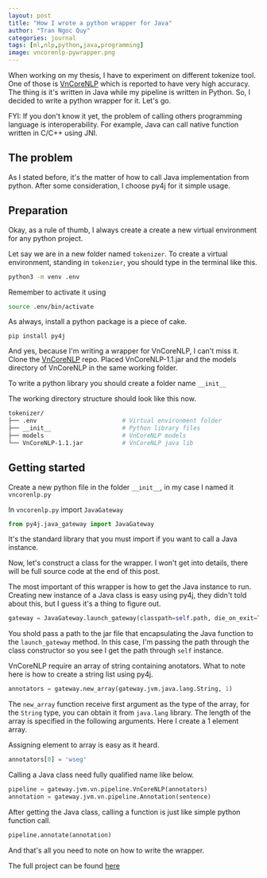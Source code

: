 ```yaml
---
layout: post
title: "How I wrote a python wrapper for Java"
author: "Tran Ngoc Quy"
categories: journal
tags: [ml,nlp,python,java,programming]
image: vncorenlp-pywrapper.png
---
```


When working on my thesis, I have to experiment on different tokenize tool. One of those is [VnCoreNLP](https://github.com/vncorenlp/VnCoreNLP) which is reported to have very high accuracy. The thing is it's written in Java while my pipeline is written in Python. So, I decided to write a python wrapper for it. Let's go.

FYI: If you don't know it yet, the problem of calling others programming language is interoperability. For example, Java can call native function written in C/C++ using JNI.

## The problem

As I stated before, it's the matter of how to call Java implementation from python. After some consideration, I choose py4j for it simple usage.

## Preparation

Okay, as a rule of thumb, I always create a create a new virtual environment for any python project.

Let say we are in a new folder named `tokenizer`. To create a virtual environment, standing in `tokenzier`, you should type in the terminal like this.

```bash
python3 -m venv .env
```

Remember to activate it using

```bash
source .env/bin/activate
```

As always, install a python package is a piece of cake.

`pip install py4j`

And yes, because I'm writing a wrapper for VnCoreNLP, I can't miss it. Clone the [VnCoreNLP](https://github.com/vncorenlp/VnCoreNLP) repo. Placed VnCoreNLP-1.1.jar and the models directory of VnCoreNLP in the same working folder.

To write a python library you should create a folder name `__init__`

The working directory structure should look like this now.

```bash
tokenizer/
├── .env                        # Virtual environment folder
├── __init__                    # Python library files
├── models                      # VnCoreNLP models
└── VnCoreNLP-1.1.jar           # VnCoreNLP java lib
```

## Getting started

Create a new python file in the folder `__init__`, in my case I named it `vncorenlp.py`

In `vncorenlp.py` import `JavaGateway`

```python
from py4j.java_gateway import JavaGateway
```

It's the standard library that you must import if you want to call a Java instance.

Now, let's construct a class for the wrapper. I won't get into details, there will be full source code at the end of this post.

The most important of this wrapper is how to get the Java instance to run. Creating new instance of a Java class is easy using py4j, they didn't told about this, but I guess it's a thing to figure out.

```python
gateway = JavaGateway.launch_gateway(classpath=self.path, die_on_exit=True)
```

You shold pass a path to the jar file that encapsulating the Java function to the `launch_gateway` method. In this case, I'm passing the path through the class constructor so you see I get the path through `self` instance.

VnCoreNLP require an array of string containing anotators. What to note here is how to create a string list using py4j.

```python
annotators = gateway.new_array(gateway.jvm.java.lang.String, 1)
```

The `new_array` function receive first argument as the type of the array, for the `String` type, you can obtain it from `java.lang` library. The length of the array is specified in the following arguments. Here I create a 1 element array.

Assigning element to array is easy as it heard.

```python
annotators[0] = 'wseg'
```

Calling a Java class need fully qualified name like below.

```python
pipeline = gateway.jvm.vn.pipeline.VnCoreNLP(annotators)
annotation = gateway.jvm.vn.pipeline.Annotation(sentence)
```

After getting the Java class, calling a function is just like simple python function call.

```python
pipeline.annotate(annotation)
```

And that's all you need to note on how to write the wrapper.

The full project can be found [here](https://github.com/motmaytinh/vncorenlp-pywrapper)